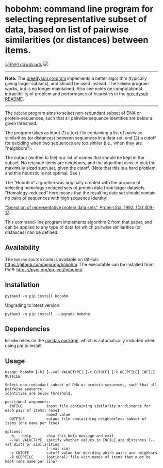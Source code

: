 # hobohm: command line program for selecting representative subset of data, based on list of pairwise similarities (or distances) between items.

[![PyPI downloads](https://static.pepy.tech/personalized-badge/hobohm?period=total&units=international_system&left_color=grey&right_color=blue&left_text=downloads)](https://pepy.tech/project/hobohm)
![](https://img.shields.io/badge/version-2.0.0-blue)

---------------------------------------------------------------- 

**Note:** The [greedysub program](https://github.com/agormp/greedysub) implements a better algorithm (typically giving larger subsets), and should be used instead. The `hobohm` program works, but is no longer maintained. Also see notes on computational intractibility of problem and performance of heuristics in the [greedysub README](https://github.com/agormp/greedysub).

----------------------------------------------------------------

The `hobohm` program aims to select non-redundant subset of DNA or protein-sequences, such that all pairwise sequence identities
are below  a given threshold.

The program takes as input (1) a text-file containing a list of pairwise similarities (or distances) between sequences in a data set, and (2) a cutoff for deciding when two sequences are too similar (i.e., when they are "neighbors").

The output (written to file) is a list of names that should be kept in the subset. No retained items are neighbors, and the algorithm aims to pick the maximally sized such set, given the cutoff. (Note that this is a hard problem, and this heuristic is not optimal. See )

The "Hobohm" algorithm was originally created with the purpose of selecting homology-reduced sets of protein data from larger datasets. "Homology-reduced" here means that the resulting data set should contain no pairs of sequences with high sequence identity:

["Selection of representative protein data sets", Protein Sci. 1992. 1(3):409-17](https://pubmed.ncbi.nlm.nih.gov/1304348/).

This command-line program implements algorithm 2 from that paper, and can be applied to any type of data for which pairwise similarities (or distances) can be defined.

## Availability

The `hobohm` source code is available on GitHub: https://github.com/agormp/hobohm. The executable can be installed from PyPI: https://pypi.org/project/hobohm/

## Installation

```
python3 -m pip install hobohm
```

Upgrading to latest version:

```
python3 -m pip install --upgrade hobohm
```

## Dependencies

`hobohm` relies on the [pandas package](https://pandas.pydata.org), which is automatically included when using pip to install.


## Usage

```
usage: hobohm [-h] [--val VALUETYPE] [-c CUTOFF] [-k KEEPFILE] INFILE OUTFILE

Select non-redundant subset of DNA or protein-sequences, such that all pairwise sequence
identities are below threshold.

positional arguments:
  INFILE           input file containing similarity or distance for each pair of items: name1
                   name2 value
  OUTFILE          output file contatining neighborless subset of items (one name per line)

options:
  -h, --help       show this help message and exit
  --val VALUETYPE  specify whether values in INFILE are distances (--val dist) or similarities
                   (--val sim)
  -c CUTOFF        cutoff value for deciding which pairs are neighbors
  -k KEEPFILE      (optional) file with names of items that must be kept (one name per line)
```
